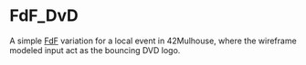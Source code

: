 
# FdF_DvD

A simple [FdF](https://github.com/Link-Wolf/FdF) variation for a local event in 42Mulhouse, where the wireframe modeled input act as the bouncing DVD logo.

